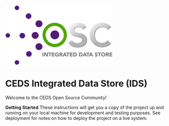 ![CEDS Integrated Data Store Logo](/res/CEDS-IDS-Logo-Full-Medium.png "CEDS Integrated Data Store")

# CEDS Integrated Data Store (IDS)
Welcome to the CEDS Open Source Community!

**Getting Started**
These instructions will get you a copy of the project up and running on your local machine for development and testing purposes. See deployment for notes on how to deploy the project on a live system.
